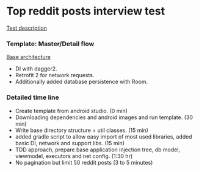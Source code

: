 # Top reddit posts interview test

[Test description](https://github.com/deviget/Android)

### Template: Master/Detail flow

[Base architecture](https://github.com/googlesamples/android-architecture-components/)

- DI with dagger2.
- Retrofit 2 for network requests.
- Additionally added database persistence with Room.

### Detailed time line
- Create template from android studio. (0 min)
- Downloading dependencies and android images and run template. (30 min)
- Write base directory structure + util classes. (15 min)
- added gradle script to allow easy import of most used libraries, added basic DI, network and support libs. (15 min)
- TDD approach, prepare base application injection tree, db model, viewmodel, executors and net config. (1:30 hr)
- No pagination but limit 50 reddit posts (3 to 5 minutes)
